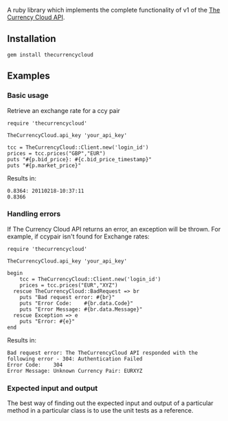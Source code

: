A ruby library which implements the complete functionality of v1 of the [The Currency Cloud API](http://connect.thecurrencycloud.com/).

## Installation

    gem install thecurrencycloud

## Examples

### Basic usage
Retrieve an exchange rate for a ccy pair

    require 'thecurrencycloud'

    TheCurrencyCloud.api_key 'your_api_key'

    tcc = TheCurrencyCloud::Client.new('login_id')
    prices = tcc.prices("GBP","EUR")
    puts "#{p.bid_price}: #{c.bid_price_timestamp}"
    puts "#{p.market_price}"

Results in:

    0.8364: 20110218-10:37:11
    0.8366

### Handling errors
If The Currency Cloud API returns an error, an exception will be thrown. For example, if ccypair isn't found for Exchange rates:

    require 'thecurrencycloud'

    TheCurrencyCloud.api_key 'your_api_key'

    begin
        tcc = TheCurrencyCloud::Client.new('login_id')
        prices = tcc.prices("EUR","XYZ")
      rescue TheCurrencyCloud::BadRequest => br
        puts "Bad request error: #{br}"
        puts "Error Code:    #{br.data.Code}"
        puts "Error Message: #{br.data.Message}"
      rescue Exception => e
        puts "Error: #{e}"
    end

Results in:

    Bad request error: The TheCurrencyCloud API responded with the following error - 304: Authentication Failed
    Error Code:    304
    Error Message: Unknown Currency Pair: EURXYZ

### Expected input and output
The best way of finding out the expected input and output of a particular method in a particular class is to use the unit tests as a reference.
